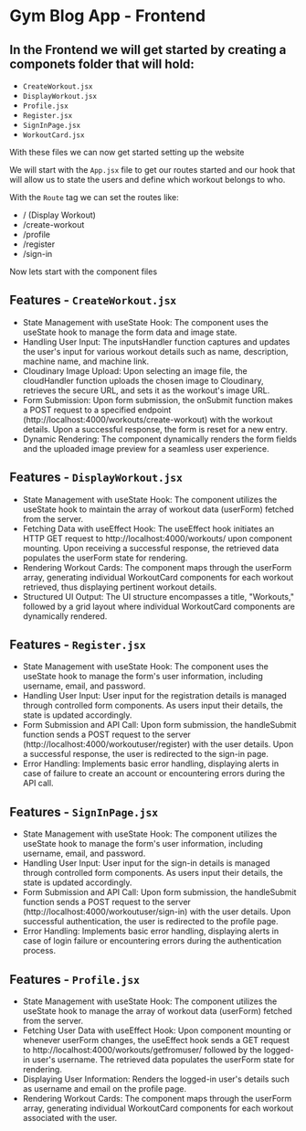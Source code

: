 # Gym Blog App - Frontend

## In the Frontend we will get started by creating a componets folder that will hold:
- `CreateWorkout.jsx`
- `DisplayWorkout.jsx`
- `Profile.jsx`
- `Register.jsx`
- `SignInPage.jsx`
- `WorkoutCard.jsx`

With these files we can now get started setting up the website

We will start with the `App.jsx` file to get our routes started and our hook that will allow us to state the users and define which workout belongs to who.

With the `Route` tag we can set the routes like:
- / (Display Workout)
- /create-workout
- /profile
- /register
- /sign-in

Now lets start with the component files

## Features - `CreateWorkout.jsx`
- State Management with useState Hook: The component uses the useState hook to manage the form data and image state.
- Handling User Input: The inputsHandler function captures and updates the user's input for various workout details such as name, description, machine name, and machine link.
- Cloudinary Image Upload: Upon selecting an image file, the cloudHandler function uploads the chosen image to Cloudinary, retrieves the secure URL, and sets it as the workout's image URL.
- Form Submission: Upon form submission, the onSubmit function makes a POST request to a specified endpoint (http://localhost:4000/workouts/create-workout) with the workout details. Upon a successful response, the form is reset for a new entry.
- Dynamic Rendering: The component dynamically renders the form fields and the uploaded image preview for a seamless user experience.

## Features - `DisplayWorkout.jsx`
- State Management with useState Hook: The component utilizes the useState hook to maintain the array of workout data (userForm) fetched from the server.
- Fetching Data with useEffect Hook: The useEffect hook initiates an HTTP GET request to http://localhost:4000/workouts/ upon component mounting. Upon receiving a successful response, the retrieved data populates the userForm state for rendering.
- Rendering Workout Cards: The component maps through the userForm array, generating individual WorkoutCard components for each workout retrieved, thus displaying pertinent workout details.
- Structured UI Output: The UI structure encompasses a title, "Workouts," followed by a grid layout where individual WorkoutCard components are dynamically rendered.

## Features - `Register.jsx`
- State Management with useState Hook: The component uses the useState hook to manage the form's user information, including username, email, and password.
- Handling User Input: User input for the registration details is managed through controlled form components. As users input their details, the state is updated accordingly.
- Form Submission and API Call: Upon form submission, the handleSubmit function sends a POST request to the server (http://localhost:4000/workoutuser/register) with the user details. Upon a successful response, the user is redirected to the sign-in page.
- Error Handling: Implements basic error handling, displaying alerts in case of failure to create an account or encountering errors during the API call.

## Features - `SignInPage.jsx`
- State Management with useState Hook: The component utilizes the useState hook to manage the form's user information, including username, email, and password.
- Handling User Input: User input for the sign-in details is managed through controlled form components. As users input their details, the state is updated accordingly.
- Form Submission and API Call: Upon form submission, the handleSubmit function sends a POST request to the server (http://localhost:4000/workoutuser/sign-in) with the user details. Upon successful authentication, the user is redirected to the profile page.
- Error Handling: Implements basic error handling, displaying alerts in case of login failure or encountering errors during the authentication process.

## Features - `Profile.jsx`
- State Management with useState Hook: The component utilizes the useState hook to manage the array of workout data (userForm) fetched from the server.
- Fetching User Data with useEffect Hook: Upon component mounting or whenever userForm changes, the useEffect hook sends a GET request to http://localhost:4000/workouts/getfromuser/ followed by the logged-in user's username. The retrieved data populates the userForm state for rendering.
- Displaying User Information: Renders the logged-in user's details such as username and email on the profile page.
- Rendering Workout Cards: The component maps through the userForm array, generating individual WorkoutCard components for each workout associated with the user.

